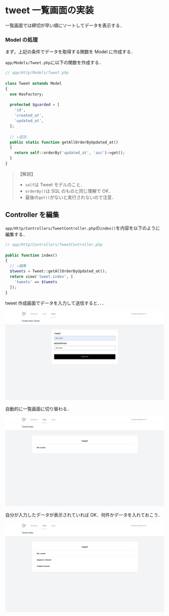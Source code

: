 # tweet 一覧画面の実装

一覧画面では締切が早い順にソートしてデータを表示する．

### Model の処理

まず，上記の条件でデータを取得する関数を Model に作成する．

`app/Models/Tweet.php`に以下の関数を作成する．

```php
// app/Http/Models/Tweet.php

class Tweet extends Model
{
  use HasFactory;

  protected $guarded = [
    'id',
    'created_at',
    'updated_at',
  ];

  // ↓追加
  public static function getAllOrderByUpdated_at()
  {
    return self::orderBy('updated_at', 'asc')->get();
  }
}

```

> 【解説】
>
> - `self`は Tweet モデルのこと．
> - `orderBy()`は SQL のものと同じ理解で OK．
> - 最後の`get()`がないと実行されないので注意．

## Controller を編集

`app/Http/Controllers/TweetController.php`の`index()`を内容を以下のように編集する．

```php
// app/Http/Controllers/TweetController.php

public function index()
{
  // ↓編集
  $tweets = Tweet::getAllOrderByUpdated_at();
  return view('tweet.index', [
    'tweets' => $tweets
  ]);
}

```

tweet 作成画面でデータを入力して送信すると．．．

![データ作成](./img/laratter_create_adding.png)

自動的に一覧画面に切り替わる．

![データ1件追加](./img/laratter_index_added_one.png)

自分が入力したデータが表示されていれば OK．何件かデータを入れておこう．

![データ複数件追加](./img/laratter_index_added_some.png)
